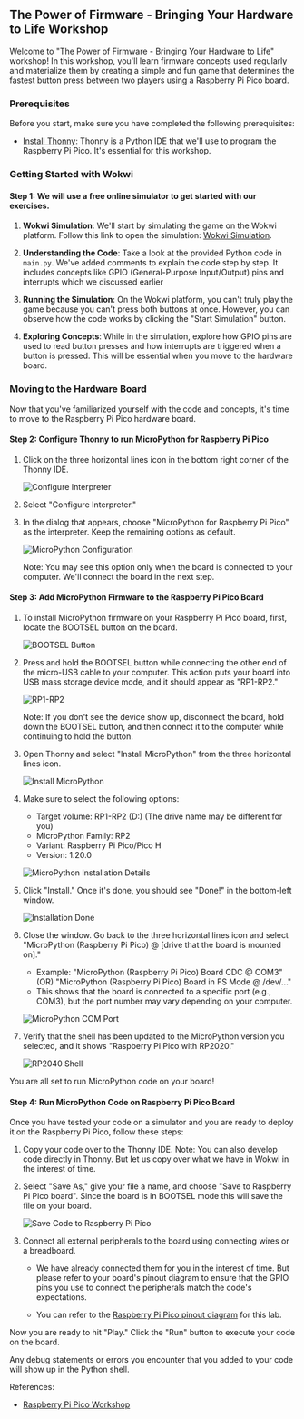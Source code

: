 ## The Power of Firmware - Bringing Your Hardware to Life Workshop

Welcome to "The Power of Firmware - Bringing Your Hardware to Life" workshop! In this workshop, you'll learn firmware concepts used regularly and materialize them by creating a simple and fun game that determines the fastest button press between two players using a Raspberry Pi Pico board.

### Prerequisites

Before you start, make sure you have completed the following prerequisites:

- [Install Thonny](https://github.com/GHCFW/WorkshopExercise23/blob/main/Prerequisite.md): Thonny is a Python IDE that we'll use to program the Raspberry Pi Pico. It's essential for this workshop.

### Getting Started with Wokwi

#### Step 1:  We will use a free online simulator to get started with our exercises. 

1. **Wokwi Simulation**: We'll start by simulating the game on the Wokwi platform. Follow this link to open the simulation: [Wokwi Simulation](https://wokwi.com/projects/375453135193538561).

2. **Understanding the Code**: Take a look at the provided Python code in `main.py`. We've added comments to explain the code step by step. It includes concepts like GPIO (General-Purpose Input/Output) pins and interrupts which we discussed earlier

3. **Running the Simulation**: On the Wokwi platform, you can't truly play the game because you can't press both buttons at once. However, you can observe how the code works by clicking the "Start Simulation" button.

4. **Exploring Concepts**: While in the simulation, explore how GPIO pins are used to read button presses and how interrupts are triggered when a button is pressed. This will be essential when you move to the hardware board.

### Moving to the Hardware Board

Now that you've familiarized yourself with the code and concepts, it's time to move to the Raspberry Pi Pico hardware board.

#### Step 2: Configure Thonny to run MicroPython for Raspberry Pi Pico

1. Click on the three horizontal lines icon in the bottom right corner of the Thonny IDE.

   ![Configure Interpreter](https://github.com/GHCFW/WorkshopExercise23/blob/main/images/Thonny_Configure_Interpreter.png)

2. Select "Configure Interpreter."

3. In the dialog that appears, choose "MicroPython for Raspberry Pi Pico" as the interpreter. Keep the remaining options as default.

   ![MicroPython Configuration](https://github.com/GHCFW/WorkshopExercise23/blob/main/images/Thonny_MicroPython.jpg)

   Note: You may see this option only when the board is connected to your computer. We'll connect the board in the next step.

#### Step 3: Add MicroPython Firmware to the Raspberry Pi Pico Board

1. To install MicroPython firmware on your Raspberry Pi Pico board, first, locate the BOOTSEL button on the board.

   ![BOOTSEL Button](https://github.com/GHCFW/WorkshopExercise23/blob/main/images/BOOTSEL.jpg)

2. Press and hold the BOOTSEL button while connecting the other end of the micro-USB cable to your computer. This action puts your board into USB mass storage device mode, and it should appear as "RP1-RP2."

   ![RP1-RP2](https://github.com/GHCFW/WorkshopExercise23/blob/main/images/RP1_RP2.jpg)

   Note: If you don't see the device show up, disconnect the board, hold down the BOOTSEL button, and then connect it to the computer while continuing to hold the button.

3. Open Thonny and select "Install MicroPython" from the three horizontal lines icon.

   ![Install MicroPython](https://github.com/GHCFW/WorkshopExercise23/blob/main/images/Install_MicroPython.jpg)

4. Make sure to select the following options:
   - Target volume: RP1-RP2 (D:) (The drive name may be different for you)
   - MicroPython Family: RP2
   - Variant: Raspberry Pi Pico/Pico H
   - Version: 1.20.0

   ![MicroPython Installation Details](https://github.com/GHCFW/WorkshopExercise23/blob/main/images/Install_MicroPython_Details.jpg)

5. Click "Install." Once it's done, you should see "Done!" in the bottom-left window.

   ![Installation Done](https://github.com/GHCFW/WorkshopExercise23/blob/main/images/MicroPython_Install_Done.jpg)

6. Close the window. Go back to the three horizontal lines icon and select "MicroPython (Raspberry Pi Pico) @ [drive that the board is mounted on]."

   - Example: "MicroPython (Raspberry Pi Pico) Board CDC @ COM3" (OR) "MicroPython (Raspberry Pi Pico) Board in FS Mode @ /dev/..."
   - This shows that the board is connected to a specific port (e.g., COM3), but the port number may vary depending on your computer.

   ![MicroPython COM Port](https://github.com/GHCFW/WorkshopExercise23/blob/main/images/MicroPython_COM.jpg)

7. Verify that the shell has been updated to the MicroPython version you selected, and it shows "Raspberry Pi Pico with RP2020."

   ![RP2040 Shell](https://github.com/GHCFW/WorkshopExercise23/blob/main/images/rp2040_shell.jpg)

You are all set to run MicroPython code on your board!

#### Step 4: Run MicroPython Code on Raspberry Pi Pico Board

Once you have tested your code on a simulator and you are ready to deploy it on the Raspberry Pi Pico, follow these steps:

1. Copy your code over to the Thonny IDE. Note: You can also develop code directly in Thonny. But let us copy over what we have in Wokwi in the interest of time. 

2. Select "Save As," give your file a name, and choose "Save to Raspberry Pi Pico board". Since the board is in BOOTSEL mode this will save the file on your board.

   ![Save Code to Raspberry Pi Pico](https://github.com/GHCFW/WorkshopExercise23/blob/main/images/save_code_on_rp.jpg)

3. Connect all external peripherals to the board using connecting wires or a breadboard.

   - We have already connected them for you in the interest of time. But please refer to your board's pinout diagram to ensure that the GPIO pins you use to connect the peripherals match the code's expectations.

   - You can refer to the [Raspberry Pi Pico pinout diagram](https://datasheets.raspberrypi.com/pico/Pico-R3-A4-Pinout.pdf?_gl=1*1ish86u*_ga*MTc0NDY1MTcyMC4xNjk0MDQ3NTcw*_ga_22FD70LWDS*MTY5NDA1MTUwNC4yLjAuMTY5NDA1MTUwNS4wLjAuMA..) for this lab.

Now you are ready to hit "Play." Click the "Run" button to execute your code on the board.

Any debug statements or errors you encounter that you added to your code will show up in the Python shell.

References:
- [Raspberry Pi Pico Workshop](https://projects.raspberrypi.org/en/projects/getting-started-with-the-pico/2)

